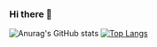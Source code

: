 ### Hi there 👋
![Anurag's GitHub stats](https://github-readme-stats.vercel.app/api?username=debouncced&show_icons=true&theme=react)
[![Top Langs](https://github-readme-stats.vercel.app/api/top-langs/?username=debouncced&hide_progress=true)](https://github.com/anuraghazra/github-readme-stats)
<!--
**Debouncced/Debouncced** is a ✨ _special_ ✨ repository because its `README.md` (this file) appears on your GitHub profile.

Here are some ideas to get you started:

- 🔭 I’m currently working on ...
- 🌱 I’m currently learning ...
- 👯 I’m looking to collaborate on ...
- 🤔 I’m looking for help with ...
- 💬 Ask me about ...
- 📫 How to reach me: ...
- 😄 Pronouns: ...
- ⚡ Fun fact: ...
-->
